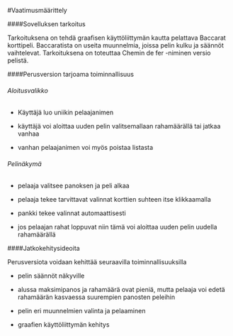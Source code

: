 #Vaatimusmäärittely

####Sovelluksen tarkoitus

Tarkoituksena on tehdä graafisen käyttöliittymän kautta pelattava Baccarat korttipeli. Baccaratista on useita muunnelmia, 
joissa pelin kulku ja säännöt vaihtelevat. Tarkoituksena on toteuttaa Chemin de fer -niminen versio pelistä. 
 
####Perusversion tarjoama toiminnallisuus

###### Aloitusvalikko

* Käyttäjä luo uniikin pelaajanimen

* käyttäjä voi aloittaa uuden pelin valitsemallaan rahamäärällä tai jatkaa vanhaa

* vanhan pelaajanimen voi myös poistaa listasta

###### Pelinäkymä

* pelaaja valitsee panoksen ja peli alkaa

* pelaaja tekee tarvittavat valinnat korttien suhteen itse klikkaamalla

* pankki tekee valinnat automaattisesti

* jos pelaajan rahat loppuvat niin tämä voi aloittaa uuden pelin uudella rahamäärällä

####Jatkokehitysideoita

Perusversiota voidaan kehittää seuraavilla toiminnallisuuksilla

* pelin säännöt näkyville

* alussa maksimipanos ja rahamäärä ovat pieniä, mutta pelaaja voi edetä rahamäärän kasvaessa suurempien panosten peleihin

* pelin eri muunnelmien valinta ja pelaaminen

* graafien käyttöliittymän kehitys

